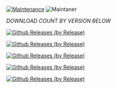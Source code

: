[![Maintenance](https://img.shields.io/badge/Maintained%3F-yes-green.svg)](https://GitHub.com/Naereen/StrapDown.js/graphs/commit-activity)   ![Maintaner](https://img.shields.io/badge/maintainer-HaSSaN-blue)

*DOWNLOAD COUNT BY VERSION BELOW*

[![Github Releases (by Release)](https://img.shields.io/github/downloads/HyconOS-Releases/miatoll/v3.5/total.svg)](https://GitHub.com/Hycon-Releases/miatoll/releases)


[![Github Releases (by Release)](https://img.shields.io/github/downloads/HyconOS-Releases/miatoll/v3.0/total.svg)](https://GitHub.com/Hycon-Releases/miatoll/releases)


[![Github Releases (by Release)](https://img.shields.io/github/downloads/HyconOS-Releases/miatoll/v2.5/total.svg)](https://GitHub.com/Hycon-Releases/miatoll/releases)


[![Github Releases (by Release)](https://img.shields.io/github/downloads/HyconOS-Releases/miatoll/v2.0/total.svg)](https://GitHub.com/Hycon-Releases/miatoll/releases)


[![Github Releases (by Release)](https://img.shields.io/github/downloads/HyconOS-Releases/miatoll/v1.5/total.svg)](https://GitHub.com/Hycon-Releases/miatoll/releases)
